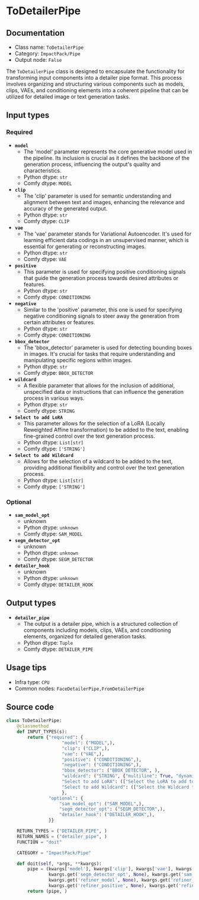 # ToDetailerPipe
## Documentation
- Class name: `ToDetailerPipe`
- Category: `ImpactPack/Pipe`
- Output node: `False`

The `ToDetailerPipe` class is designed to encapsulate the functionality for transforming input components into a detailer pipe format. This process involves organizing and structuring various components such as models, clips, VAEs, and conditioning elements into a coherent pipeline that can be utilized for detailed image or text generation tasks.
## Input types
### Required
- **`model`**
    - The 'model' parameter represents the core generative model used in the pipeline. Its inclusion is crucial as it defines the backbone of the generation process, influencing the output's quality and characteristics.
    - Python dtype: `str`
    - Comfy dtype: `MODEL`
- **`clip`**
    - The 'clip' parameter is used for semantic understanding and alignment between text and images, enhancing the relevance and accuracy of the generated output.
    - Python dtype: `str`
    - Comfy dtype: `CLIP`
- **`vae`**
    - The 'vae' parameter stands for Variational Autoencoder. It's used for learning efficient data codings in an unsupervised manner, which is essential for generating or reconstructing images.
    - Python dtype: `str`
    - Comfy dtype: `VAE`
- **`positive`**
    - This parameter is used for specifying positive conditioning signals that guide the generation process towards desired attributes or features.
    - Python dtype: `str`
    - Comfy dtype: `CONDITIONING`
- **`negative`**
    - Similar to the 'positive' parameter, this one is used for specifying negative conditioning signals to steer away the generation from certain attributes or features.
    - Python dtype: `str`
    - Comfy dtype: `CONDITIONING`
- **`bbox_detector`**
    - The 'bbox_detector' parameter is used for detecting bounding boxes in images. It's crucial for tasks that require understanding and manipulating specific regions within images.
    - Python dtype: `str`
    - Comfy dtype: `BBOX_DETECTOR`
- **`wildcard`**
    - A flexible parameter that allows for the inclusion of additional, unspecified data or instructions that can influence the generation process in various ways.
    - Python dtype: `str`
    - Comfy dtype: `STRING`
- **`Select to add LoRA`**
    - This parameter allows for the selection of a LoRA (Locally Reweighted Affine transformation) to be added to the text, enabling fine-grained control over the text generation process.
    - Python dtype: `List[str]`
    - Comfy dtype: `['STRING']`
- **`Select to add Wildcard`**
    - Allows for the selection of a wildcard to be added to the text, providing additional flexibility and control over the text generation process.
    - Python dtype: `List[str]`
    - Comfy dtype: `['STRING']`
### Optional
- **`sam_model_opt`**
    - unknown
    - Python dtype: `unknown`
    - Comfy dtype: `SAM_MODEL`
- **`segm_detector_opt`**
    - unknown
    - Python dtype: `unknown`
    - Comfy dtype: `SEGM_DETECTOR`
- **`detailer_hook`**
    - unknown
    - Python dtype: `unknown`
    - Comfy dtype: `DETAILER_HOOK`
## Output types
- **`detailer_pipe`**
    - The output is a detailer pipe, which is a structured collection of components including models, clips, VAEs, and conditioning elements, organized for detailed generation tasks.
    - Python dtype: `Tuple`
    - Comfy dtype: `DETAILER_PIPE`
## Usage tips
- Infra type: `CPU`
- Common nodes: `FaceDetailerPipe,FromDetailerPipe`


## Source code
```python
class ToDetailerPipe:
    @classmethod
    def INPUT_TYPES(s):
        return {"required": {
                     "model": ("MODEL",),
                     "clip": ("CLIP",),
                     "vae": ("VAE",),
                     "positive": ("CONDITIONING",),
                     "negative": ("CONDITIONING",),
                     "bbox_detector": ("BBOX_DETECTOR", ),
                     "wildcard": ("STRING", {"multiline": True, "dynamicPrompts": False}),
                     "Select to add LoRA": (["Select the LoRA to add to the text"] + folder_paths.get_filename_list("loras"),),
                     "Select to add Wildcard": (["Select the Wildcard to add to the text"], ),
                     },
                "optional": {
                    "sam_model_opt": ("SAM_MODEL",),
                    "segm_detector_opt": ("SEGM_DETECTOR",),
                    "detailer_hook": ("DETAILER_HOOK",),
                }}

    RETURN_TYPES = ("DETAILER_PIPE", )
    RETURN_NAMES = ("detailer_pipe", )
    FUNCTION = "doit"

    CATEGORY = "ImpactPack/Pipe"

    def doit(self, *args, **kwargs):
        pipe = (kwargs['model'], kwargs['clip'], kwargs['vae'], kwargs['positive'], kwargs['negative'], kwargs['wildcard'], kwargs['bbox_detector'],
                kwargs.get('segm_detector_opt', None), kwargs.get('sam_model_opt', None), kwargs.get('detailer_hook', None),
                kwargs.get('refiner_model', None), kwargs.get('refiner_clip', None),
                kwargs.get('refiner_positive', None), kwargs.get('refiner_negative', None))
        return (pipe, )

```
